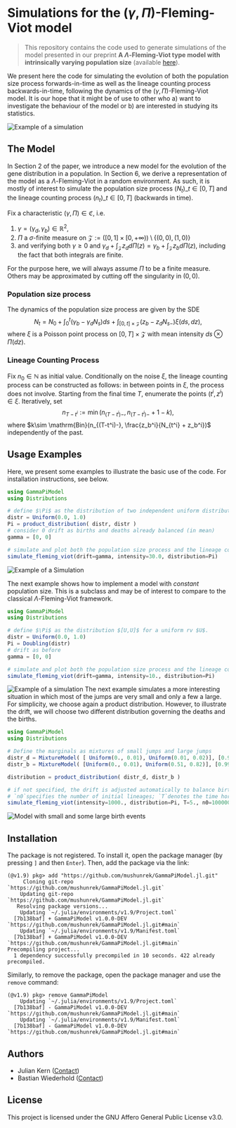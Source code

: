 # Simulations for the $(\gamma, \Pi)$-Fleming-Viot model
> This repository contains the code used to generate simulations of the model presented in our preprint **A $\Lambda$-Fleming-Viot type model with intrinsically varying population size** (available [here](INSERT_URL_HERE)).

We present here the code for simulating the evolution of both the population size process forwards-in-time as well as the lineage counting process backwards-in-time, following the dynamics of the $(\gamma, \Pi)$-Fleming-Viot model. It is our hope that it might be of use to other who a) want to investigate the behaviour of the model or b) are interested in studying its statistics.

![Example of a simulation](media/simulation1.svg)

## The Model
In Section 2 of the paper, we introduce a new model for the evolution of the gene distribution in a population. In Section 6, we derive a representation of the model as a $\Lambda$-Fleming-Viot in a random environment. As such, it is mostly of interest to simulate the population size process $(N_t)\_{t\in [0,T]}$ and the lineage counting process $(n_t)\_{t\in [0,T]}$ (backwards in time).

Fix a characteristic $(\gamma, \Pi)\in\mathfrak{C}$, i.e.
1. $\gamma = (\gamma_d, \gamma_b)\in \mathbb R^2$,
2. $\Pi$ a $\sigma$-finite measure on $\mathcal Z := \big( [0,1]\times [0,+\infty) \big)\setminus \lbrace (0,0), (1,0)\rbrace$
3. and verifying both $\gamma \geq 0$ and $\gamma_d + \int_{\mathcal Z} z_d d\Pi(z) = \gamma_b + \int_{\mathcal Z} z_b d\Pi(z)$, including the fact that both integrals are finite.

For the purpose here, we will always assume $\Pi$ to be a finite measure. Others may be approximated by cutting off the singularity in $(0,0)$.

### Population size process

The dynamics of the population size process are given by the SDE
$$N_t = N_0 + \int_0^t \Big(\gamma_b - \gamma_d N_s\Big) ds + \int_{[0,t]\times \mathcal Z} \Big( z_b - z_d N_{s-} \Big) \xi(ds, dz),$$
where $\xi$ is a Poisson point process on $[0,T]\times \mathcal Z$ with mean intensity $ds\otimes \Pi(dz)$.

### Lineage Counting Process

Fix $n_0\in\mathbb N$ as initial value. Conditionally on the noise $\xi$, the lineage counting process can be constructed as follows: in between points in $\xi$, the process does not involve. Starting from the final time $T$, enumerate the points $(t^i, z^i)\in \xi$. Iteratively, set $$n_{T-t^i} := \min(n_{(T-t^i)-}, n_{(T-t^i) - } + 1 - k),$$
where $k\sim \mathrm{Bin}(n_{(T-t^i)-}, \frac{z_b^i}{N_{t^i} + z_b^i})$ independently of the past.

## Usage Examples

Here, we present some examples to illustrate the basic use of the code. For installation instructions, see below.

```julia
using GammaPiModel
using Distributions

# define $\Pi$ as the distribution of two independent uniform distributions
distr = Uniform(0.0, 1.0)
Pi = product_distribution( distr, distr )
# consider 0 drift as births and deaths already balanced (in mean)
gamma = [0, 0]

# simulate and plot both the population size process and the lineage counting process
simulate_fleming_viot(drift=gamma, intensity=30.0, distribution=Pi)
```
![Example of a Simulation](media/simulation2.svg "Product distribution with large jumps")

The next example shows how to implement a model with _constant_ population size. This is a subclass and may be of interest to compare to the classical $\Lambda$-Fleming-Viot framework.

```julia
using GammaPiModel
using Distributions

# define $\Pi$ as the distribution $[U,U]$ for a uniform rv $U$.
distr = Uniform(0.0, 1.0)
Pi = Doubling(distr)
# drift as before
gamma = [0, 0]

# simulate and plot both the population size process and the lineage counting process
simulate_fleming_viot(drift=gamma, intensity=10., distribution=Pi)
```
![Example of a simulation](media/simulation3.svg "Model with constant population size")
The next example simulates a more interesting situation in which most of the jumps are very small and only a few a large. For simplicity, we choose again a product distribution. However, to illustrate the drift, we will choose two different distribution governing the deaths and the births.

```julia
using GammaPiModel
using Distributions

# Define the marginals as mixtures of small jumps and large jumps
distr_d = MixtureModel( [ Uniform(0., 0.01), Uniform(0.01, 0.02)], [0.99, 0.01] )
distr_b = MixtureModel( [Uniform(0., 0.01), Uniform(0.51, 0.82)], [0.9998, 0.0002] )

distribution = product_distribution( distr_d, distr_b )

# if not specified, the drift is adjusted automatically to balance births and deaths
# `n0`specifies the number of initial lineages; `T`denotes the time horizon
simulate_fleming_viot(intensity=1000., distribution=Pi, T=5., n0=100000)
```
![Model with small and some large birth events](media/simulation4.svg "Model with many small and some large birth events; a drift downwards compensates.")

## Installation
The package is not registered. To install it, open the package manager (by pressing `]` and then `Enter`). Then, add the package via the link:
```
(@v1.9) pkg> add "https://github.com/mushunrek/GammaPiModel.jl.git"
     Cloning git-repo `https://github.com/mushunrek/GammaPiModel.jl.git`
    Updating git-repo `https://github.com/mushunrek/GammaPiModel.jl.git`
   Resolving package versions...
    Updating `~/.julia/environments/v1.9/Project.toml`
  [7b138baf] + GammaPiModel v1.0.0-DEV `https://github.com/mushunrek/GammaPiModel.jl.git#main`
    Updating `~/.julia/environments/v1.9/Manifest.toml`
  [7b138baf] + GammaPiModel v1.0.0-DEV `https://github.com/mushunrek/GammaPiModel.jl.git#main`
Precompiling project...
  1 dependency successfully precompiled in 10 seconds. 422 already precompiled.
```

Similarly, to remove the package, open the package manager and use the `remove` command:
```
(@v1.9) pkg> remove GammaPiModel
    Updating `~/.julia/environments/v1.9/Project.toml`
  [7b138baf] - GammaPiModel v1.0.0-DEV `https://github.com/mushunrek/GammaPiModel.jl.git#main`
    Updating `~/.julia/environments/v1.9/Manifest.toml`
  [7b138baf] - GammaPiModel v1.0.0-DEV `https://github.com/mushunrek/GammaPiModel.jl.git#main`
```

## Authors
- Julian Kern ([Contact](mailto:kern-Please_Remove_This_Text-@wias-berlin.de))
- Bastian Wiederhold ([Contact](mailtobastian.wiederhold-Please_Remove_This_Text-@wadham.ox.ac.uk))
## License
This project is licensed under the GNU Affero General Public License v3.0.
